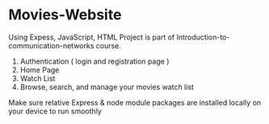 # Movies-Website
Using Expess, JavaScript, HTML
Project is part of Introduction-to-communication-networks course.


1. Authentication ( login and registration page )
2. Home Page
3. Watch List
4. Browse, search, and manage your movies watch list

Make sure relative Express & node module packages are installed locally on your device to run smoothly

